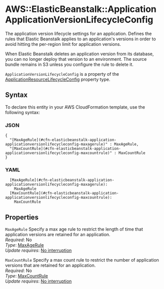 # AWS::ElasticBeanstalk::Application ApplicationVersionLifecycleConfig<a name="aws-properties-elasticbeanstalk-application-applicationversionlifecycleconfig"></a>

The application version lifecycle settings for an application\. Defines the rules that Elastic Beanstalk applies to an application's versions in order to avoid hitting the per\-region limit for application versions\.

When Elastic Beanstalk deletes an application version from its database, you can no longer deploy that version to an environment\. The source bundle remains in S3 unless you configure the rule to delete it\.

`ApplicationVersionLifecycleConfig` is a property of the [ApplicationResourceLifecycleConfig](https://docs.aws.amazon.com/AWSCloudFormation/latest/UserGuide/aws-properties-elasticbeanstalk-application-applicationresourcelifecycleconfig.html) property type\.

## Syntax<a name="aws-properties-elasticbeanstalk-application-applicationversionlifecycleconfig-syntax"></a>

To declare this entity in your AWS CloudFormation template, use the following syntax:

### JSON<a name="aws-properties-elasticbeanstalk-application-applicationversionlifecycleconfig-syntax.json"></a>

```
{
  "[MaxAgeRule](#cfn-elasticbeanstalk-application-applicationversionlifecycleconfig-maxagerule)" : MaxAgeRule,
  "[MaxCountRule](#cfn-elasticbeanstalk-application-applicationversionlifecycleconfig-maxcountrule)" : MaxCountRule
}
```

### YAML<a name="aws-properties-elasticbeanstalk-application-applicationversionlifecycleconfig-syntax.yaml"></a>

```
  [MaxAgeRule](#cfn-elasticbeanstalk-application-applicationversionlifecycleconfig-maxagerule):
    MaxAgeRule
  [MaxCountRule](#cfn-elasticbeanstalk-application-applicationversionlifecycleconfig-maxcountrule):
    MaxCountRule
```

## Properties<a name="aws-properties-elasticbeanstalk-application-applicationversionlifecycleconfig-properties"></a>

`MaxAgeRule` <a name="cfn-elasticbeanstalk-application-applicationversionlifecycleconfig-maxagerule"></a>
Specify a max age rule to restrict the length of time that application versions are retained for an application\.  
_Required_: No  
_Type_: [MaxAgeRule](aws-properties-elasticbeanstalk-application-maxagerule.md)  
_Update requires_: [No interruption](https://docs.aws.amazon.com/AWSCloudFormation/latest/UserGuide/using-cfn-updating-stacks-update-behaviors.html#update-no-interrupt)

`MaxCountRule` <a name="cfn-elasticbeanstalk-application-applicationversionlifecycleconfig-maxcountrule"></a>
Specify a max count rule to restrict the number of application versions that are retained for an application\.  
_Required_: No  
_Type_: [MaxCountRule](aws-properties-elasticbeanstalk-application-maxcountrule.md)  
_Update requires_: [No interruption](https://docs.aws.amazon.com/AWSCloudFormation/latest/UserGuide/using-cfn-updating-stacks-update-behaviors.html#update-no-interrupt)
